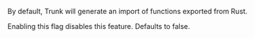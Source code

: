 By default, Trunk will generate an import of functions exported from Rust. 

Enabling this flag disables this feature. Defaults to false.

